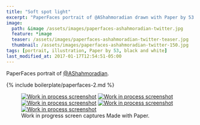 ```yaml
---
title: "Soft spot light"
excerpt: "PaperFaces portrait of @AShahmoradian drawn with Paper by 53 on an iPad."
image: 
  path: &image /assets/images/paperfaces-ashahmoradian-twitter.jpg 
  feature: *image
  teaser: /assets/images/paperfaces-ashahmoradian-twitter-teaser.jpg
  thumbnail: /assets/images/paperfaces-ashahmoradian-twitter-150.jpg
tags: [portrait, illustration, Paper by 53, black and white]
last_modified_at: 2017-01-17T12:54:51-05:00
---
```


PaperFaces portrait of [@AShahmoradian](http://twitter.com/AShahmoradian).

{% include boilerplate/paperfaces-2.md %}

<figure class="third">
	<a href="/assets/images/paperfaces-ashahmoradian-process-1-lg.jpg"><img src="/assets/images/paperfaces-ashahmoradian-process-1-600.jpg" alt="Work in process screenshot"></a>
	<a href="/assets/images/paperfaces-ashahmoradian-process-2-lg.jpg"><img src="/assets/images/paperfaces-ashahmoradian-process-2-600.jpg" alt="Work in process screenshot"></a>
	<a href="/assets/images/paperfaces-ashahmoradian-process-3-lg.jpg"><img src="/assets/images/paperfaces-ashahmoradian-process-3-600.jpg" alt="Work in process screenshot"></a>
	<a href="/assets/images/paperfaces-ashahmoradian-process-4-lg.jpg"><img src="/assets/images/paperfaces-ashahmoradian-process-4-600.jpg" alt="Work in process screenshot"></a>
	<a href="/assets/images/paperfaces-ashahmoradian-process-5-lg.jpg"><img src="/assets/images/paperfaces-ashahmoradian-process-5-600.jpg" alt="Work in process screenshot"></a>
	<figcaption>Work in progress screen captures Made with Paper.</figcaption>
</figure>
